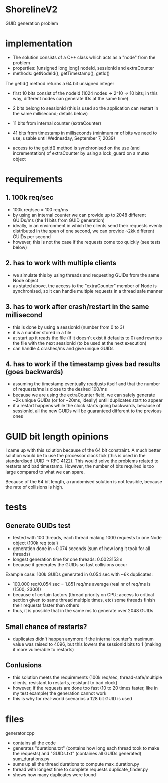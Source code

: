 # ShorelineV2
GUID generation problem

# implementation
- The solution consists of a C++ class which acts as a "node" from the problem
- properties: [unsigned long long] nodeId, sessionId and extraCounter
- methods: getNodeId(), getTimestamp(), getId() 

The getId() method returns a 64 bit unsigned integer
 - first 10 bits consist of the nodeId (1024 nodes -> 2^10 -> 10 bits; in this way, different nodes can generate IDs at the same time)
 - 2 bits belong to sessionId (this is used so the application can restart in the same millisecond; details below)
 - 11 bits from internal counter (extraCounter)
 - 41 bits from timestamp in milliseconds (minimum nr of bits we need to use; usable until Wednesday, September 7, 2039)
 
 - access to the getId() method is synchronised on the use (and incrementation) of extraCounter by using a lock_guard on a mutex object
 
 # requirements
 ## 1. 100k req/sec
  - 100k req/sec = 100 req/ms
  - by using an internal counter we can provide up to 2048 different GUIDs/ms (the 11 bits from GUID generation)
  - ideally, in an environment in which the clients send their requests evenly distributed in the span of one second, we can provide ~2kk different GUIDs per second
  - however, this is not the case if the requests come too quickly (see tests below)

## 2. has to work with multiple clients
 - we simulate this by using threads and requesting GUIDs from the same Node object
 - as stated above, the access to the "extraCounter" member of Node is synchronised, so it can handle multiple requests in a thread safe manner
 
## 3. has to work after crash/restart in the same millisecond
 - this is done by using a sessionId (number from 0 to 3)
 - it is a number stored in a file
 - at start up it reads the file (if it doesn't exist it defaults to 0) and rewrites the file with the next sessionId (to be used at the next execution)
 - can handle 4 crashes/ms and give unique GUIDs
 
 ## 4. has to work if the timestamp gives bad results (goes backwards)
  - assuming the timestamp eventually readjusts itself and that the number of requests/ms is close to the desired 100/ms
  - because we are using the extraCounter field, we can safely generate ~2k unique GUIDs (or for ~20ms, ideally) untill duplicates start to appear
  - if a restart happens while the clock starts going backwards, because of sessionId, all the new GUIDs will be guaranteed different to the previous ones
  
# GUID bit length opinions
I came up with this solution because of the 64 bit constraint. A much better solution would be to use the processor clock tick (this is used in the standardised UUID -> RFC 4122).
This would solve the problems related to restarts and bad timestamp. However, the number of bits required is too large compared to what we can spare.

Because of the 64 bit length, a randomised solution is not feasible, because the rate of collisions is high.

# tests
## Generate GUIDs test

- tested with 100 threads, each thread making 1000 requests to one Node object (100k req total)
- generation done in ~0.074 seconds (sum of how long it took for all threads)
- longest generation time for one threads: 0.0023153 s
- because it generates the GUIDs so fast collisions occur

Example case: 100k GUIDs generated in 0.054 sec with ~6k duplicates:
 - 100.000 req/0.054 sec = 1.851 req/ms average (real nr of req/ms is (1500; 2300))
 - because of certain factors (thread priority on CPU; access to critical section given to same thread multiple times, etc) some threads finish their requests faster than others
 - thus, it is possible that in the same ms to generate over 2048 GUIDs
 
 ## Small chance of restarts?
 - duplicates didn't happen anymore if the internal counter's maximum value was raised to 4096, but this lowers the sessionId bits to 1 (making it more vulnerable to restarts)
 
 ## Conlusions
 - this solution meets the requirements (100k req/sec, thread-safe/multiple clients, resistant to restarts, resistant to bad clock)
 - however, if the requests are done too fast (10 to 20 times faster, like in my test example) the generation cannot work
 - this is why for real-world scenarios a 128 bit GUID is used
 
# files
generator.cpp 
  - contains all the code
  - generates "durations.txt" (contains how long each thread took to make the requests) and "GUIDs.txt" (containes all GUIDs generated)
sum_durations.py
  - sums up all the thread durations to compute 
max_duration.py
  - thread with longest time to complete requests
duplicate_finder.py
  - shows how many duplicates were found
 
  
